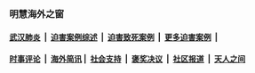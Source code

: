 
### 明慧海外之窗

####  [武汉肺炎](indexes/365.md?t=05051601) &nbsp;|&nbsp;  [迫害案例综述](indexes/328.md?t=05051601) &nbsp;|&nbsp; [迫害致死案例](indexes/277.md?t=05051601)  &nbsp;|&nbsp; [更多迫害案例](indexes/81.md?t=05051601)  &nbsp;|&nbsp; 
####  [时事评论](indexes/19.md?t=05051601) &nbsp;|&nbsp; [海外简讯](indexes/245.md?t=05051601)&nbsp;|&nbsp;  [社会支持](indexes/140.md?t=05051601) &nbsp;|&nbsp; [褒奖决议](indexes/282.md?t=05051601) &nbsp;|&nbsp; [社区报道](indexes/91.md?t=05051601)  &nbsp;|&nbsp; [天人之间](indexes/78.md?t=05051601) 

